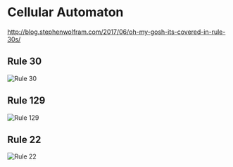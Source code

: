 # Cellular Automaton

http://blog.stephenwolfram.com/2017/06/oh-my-gosh-its-covered-in-rule-30s/

## Rule 30

![Rule 30](http://i.imgur.com/xjx8AvC.png)

## Rule 129

![Rule 129](http://i.imgur.com/miuXfse.png)

## Rule 22

![Rule 22](http://i.imgur.com/W67czmz.png)
